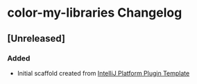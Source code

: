 <!-- Keep a Changelog guide -> https://keepachangelog.com -->

# color-my-libraries Changelog

## [Unreleased]
### Added
- Initial scaffold created from [IntelliJ Platform Plugin Template](https://github.com/JetBrains/intellij-platform-plugin-template)
